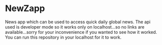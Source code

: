 # NewZapp
 News app which can be used to access quick daily global news.
 The api used is developer mode so it works only on localhost...so no links are available...sorry for your inconvenience if you wanted to see how it worked.
 You can run this repository in your localhost for it to work.
